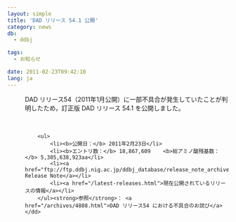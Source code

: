 ```yaml
---
layout: simple
title: 'DAD リリース 54.1 公開'
category: news
db:
  - ddbj

tags:
  - お知らせ

date: 2011-02-23T09:42:10
lang: ja
---
```


<html>

<dl>
    <dd>DAD リリース54（2011年1月公開）に一部不具合が発生していたことが判明したため，訂正版 DAD リリース 54.1 を公開しました。<br><br><br>

        <ul>
            <li><b>公開日：</b> 2011年2月23日</li>
            <li><b>エントリ数：</b> 18,867,609    <b>総アミノ酸残基数：</b> 5,305,638,923aa</li>
            <li><a href="ftp://ftp.ddbj.nig.ac.jp/ddbj_database/release_note_archive/dad/dadrel.54.1.txt">DAD Release Note</a></li>
            <li><a href="/latest-releases.html">現在公開されているリリースの情報</a></li>
        </ul><strong>参照</strong>： <a href="/archives/4808.html">DAD リリース54 における不具合のお詫び</a>
    </dd>
</dl>
</html>
